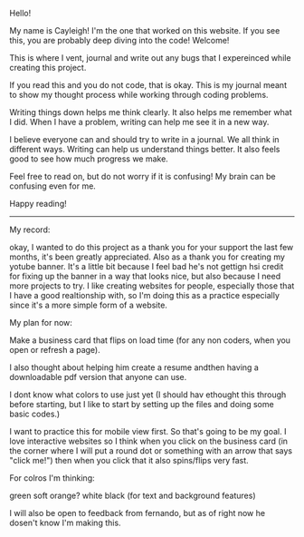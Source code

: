 Hello!

My name is Cayleigh! I'm the one that worked on this website. If you see this, you are probably deep diving into the code! Welcome!

This is where I vent, journal and write out any bugs that I expereinced while creating this project.

If you read this and you do not code, that is okay. This is my journal meant to show my thought process while working through coding problems.

Writing things down helps me think clearly. It also helps me remember what I did. When I have a problem, writing can help me see it in a new way.

I believe everyone can and should try to write in a journal. We all think in different ways. Writing can help us understand things better. It also feels good to see how much progress we make. 


Feel free to read on, but do not worry if it is confusing! My brain can be confusing even for me. 


Happy reading!

______
My record: 

okay, I wanted to do this project as a thank you for your support the last few months, it's been greatly appreciated. Also as a thank you for creating my yotube banner. It's a little bit because I feel bad he's not gettign hsi credit for fixing up the banner in a way that looks nice, but also because I need more projects to try. I like creating websites for people, especially those that I have a good realtionship with, so I'm doing this as a practice especially since it's a more simple form of a website. 


My plan for now:

Make a business card that flips on load time (for any non coders, when you open or refresh a page).  

I also thought about helping him create a resume andthen having a downloadable pdf version that anyone can use. 

I dont know what colors to use just yet (I should hav ethought this through before starting, but I like to start by setting up the files and doing some basic codes.)

I want to practice this for mobile view first. So that's going to be my goal. I love interactive websites so I think when you click on the business card (in the corner where I will put a round dot or something with an arrow that says "click me!") then when you click that it also spins/flips very fast.

For colros I'm thinking:

green
soft orange?
white
black (for text and background features)

I will also be open to feedback from fernando, but as of right now he  dosen't know I'm making this. 
